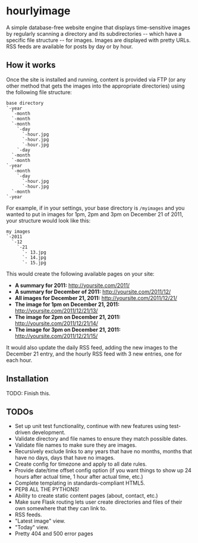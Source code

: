 hourlyimage
===========
A simple database-free website engine that displays time-sensitive images by regularly scanning a directory and its subdirectories -- which have a specific file structure -- for images. Images are displayed with pretty URLs. RSS feeds are available for posts by day or by hour.

How it works
------------
Once the site is installed and running, content is provided via FTP (or any other method that gets the images into the appropriate directories) using the following file structure:

    base directory
    `-year
      `-month
      `-month
      `-month
        `-day
          `-hour.jpg
          `-hour.jpg
          `-hour.jpg
        `-day
      `-month
      `-month
    `-year
      `-month
        `-day
          `-hour.jpg
          `-hour.jpg
      `-month
    `-year

For example, if in your settings, your base directory is `/myimages` and you wanted to put in images for 1pm, 2pm and 3pm on December 21 of 2011, your structure would look like this:

    my images
    `-2011
      `-12
        `-21
          `- 13.jpg
          `- 14.jpg
          `- 15.jpg

This would create the following available pages on your site:

 * **A summary for 2011:** http://yoursite.com/2011/
 * **A summary for December of 2011:** http://yoursite.com/2011/12/
 * **All images for December 21, 2011:** http://yoursite.com/2011/12/21/
 * **The image for 1pm on December 21, 2011:** http://yoursite.com/2011/12/21/13/
 * **The image for 2pm on December 21, 2011:** http://yoursite.com/2011/12/21/14/
 * **The image for 3pm on December 21, 2011:** http://yoursite.com/2011/12/21/15/

It would also update the daily RSS feed, adding the new images to the December 21 entry, and the hourly RSS feed with 3 new entries, one for each hour.

Installation
------------
TODO: Finish this.


TODOs
-----
 * Set up unit test functionality, continue with new features using test-driven development.
 * Validate directory and file names to ensure they match possible dates.
 * Validate file names to make sure they are images.
 * Recursively exclude links to any years that have no months, months that have no days, days that have no images.
 * Create config for timezone and apply to all date rules.
 * Provide date/time offset config option (if you want things to show up 24 hours after actual time, 1 hour after actual time, etc.)
 * Complete templating in standards-compliant HTML5.
 * PEP8 ALL THE PYTHONS!
 * Ability to create static content pages (about, contact, etc.)
 * Make sure Flask routing lets user create directories and files of their own somewhere that they can link to.
 * RSS feeds.
 * "Latest image" view.
 * "Today" view.
 * Pretty 404 and 500 error pages
